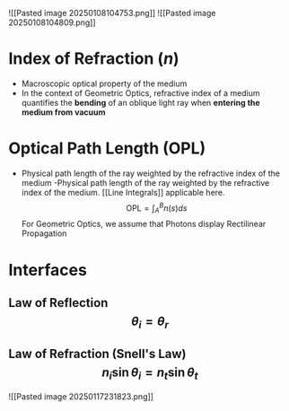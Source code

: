 ![[Pasted image 20250108104753.png]]
![[Pasted image 20250108104809.png]]

# Index of Refraction $(n)$
- Macroscopic optical property of the medium
- In the context of Geometric Optics, refractive index of a medium quantifies the **bending** of an oblique light ray when **entering the medium from vacuum**

# Optical Path Length (OPL)
- Physical path length of the ray weighted by the refractive index of the medium
-Physical path length of the ray weighted by the refractive index of the medium. [[Line Integrals]] applicable here.
$$\text{OPL}=\int_A^Bn(s)ds$$
For Geometric Optics, we assume that Photons display Rectilinear Propagation

# Interfaces

## Law of Reflection $$\theta_i=\theta_r$$

## Law of Refraction (Snell's Law) $$n_i\sin\theta_i=n_t\sin\theta_t$$
![[Pasted image 20250117231823.png]]